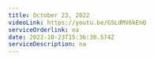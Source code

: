 ```yaml
---
title: October 23, 2022
videoLink: https://youtu.be/GSLdMV6kEnQ
serviceOrderlink: na
date: 2022-10-23T15:36:38.574Z
serviceDescription: n﻿a
---
```

